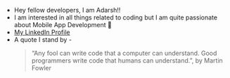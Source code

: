 - Hey fellow developers, I am Adarsh!!
- I am interested in all things related to coding but I am quite passionate about Mobile App Development 📱
- [My LinkedIn Profile](https://www.linkedin.com/in/adarsh-shrivastav-77172b1a3/)
- A quote I stand by -
  > “Any fool can write code that a computer can understand. Good programmers write code that humans can understand.”, by Martin Fowler
     

<!---
Adarsh1705/Adarsh1705 is a ✨ special ✨ repository because its `README.md` (this file) appears on your GitHub profile.
You can click the Preview link to take a look at your changes.
--->
